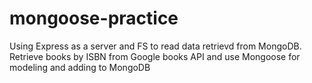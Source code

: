 # mongoose-practice
Using Express as a server and FS to read data retrievd from MongoDB. Retrieve books by ISBN from Google books API and use Mongoose for modeling and adding to MongoDB
